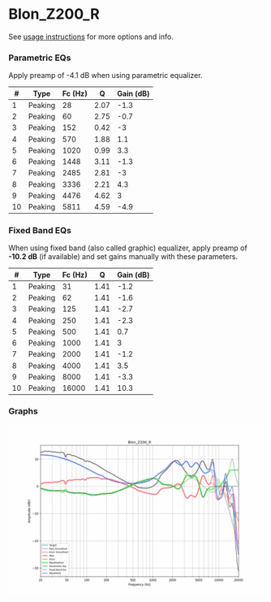 # Blon_Z200_R
See [usage instructions](https://github.com/jaakkopasanen/AutoEq#usage) for more options and info.

### Parametric EQs
Apply preamp of -4.1 dB when using parametric equalizer.

|   # | Type    |   Fc (Hz) |    Q |   Gain (dB) |
|-----|---------|-----------|------|-------------|
|   1 | Peaking |        28 | 2.07 |        -1.3 |
|   2 | Peaking |        60 | 2.75 |        -0.7 |
|   3 | Peaking |       152 | 0.42 |        -3   |
|   4 | Peaking |       570 | 1.88 |         1.1 |
|   5 | Peaking |      1020 | 0.99 |         3.3 |
|   6 | Peaking |      1448 | 3.11 |        -1.3 |
|   7 | Peaking |      2485 | 2.81 |        -3   |
|   8 | Peaking |      3336 | 2.21 |         4.3 |
|   9 | Peaking |      4476 | 4.62 |         3   |
|  10 | Peaking |      5811 | 4.59 |        -4.9 |

### Fixed Band EQs
When using fixed band (also called graphic) equalizer, apply preamp of **-10.2 dB** (if available) and set gains manually with these parameters.

|   # | Type    |   Fc (Hz) |    Q |   Gain (dB) |
|-----|---------|-----------|------|-------------|
|   1 | Peaking |        31 | 1.41 |        -1.2 |
|   2 | Peaking |        62 | 1.41 |        -1.6 |
|   3 | Peaking |       125 | 1.41 |        -2.7 |
|   4 | Peaking |       250 | 1.41 |        -2.3 |
|   5 | Peaking |       500 | 1.41 |         0.7 |
|   6 | Peaking |      1000 | 1.41 |         3   |
|   7 | Peaking |      2000 | 1.41 |        -1.2 |
|   8 | Peaking |      4000 | 1.41 |         3.5 |
|   9 | Peaking |      8000 | 1.41 |        -3.3 |
|  10 | Peaking |     16000 | 1.41 |        10.3 |

### Graphs
![](./Blon_Z200_R.png)
